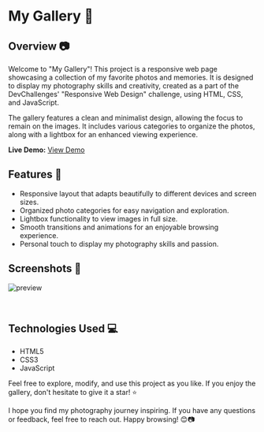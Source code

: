 # My Gallery  🚀


## Overview 📷

Welcome to "My Gallery"! This project is a responsive web page showcasing a collection of my favorite photos and memories. It is designed to display my photography skills and creativity, created as a part of the DevChallenges' "Responsive Web Design" challenge, using HTML, CSS, and JavaScript.

The gallery features a clean and minimalist design, allowing the focus to remain on the images. It includes various categories to organize the photos, along with a lightbox for an enhanced viewing experience.

**Live Demo:** [View Demo](https://mygallery-devchallenges-rahil1202.netlify.app)

## Features 🌟

- Responsive layout that adapts beautifully to different devices and screen sizes.
- Organized photo categories for easy navigation and exploration.
- Lightbox functionality to view images in full size.
- Smooth transitions and animations for an enjoyable browsing experience.
- Personal touch to display my photography skills and passion.

## Screenshots 📸

![preview](https://github.com/rahil1202/dev-challanges/assets/104057403/d6999f1a-90b0-47c8-8306-156d4a65b163)

<br>

## Technologies Used 💻

- HTML5
- CSS3
- JavaScript



Feel free to explore, modify, and use this project as you like. If you enjoy the gallery, don't hesitate to give it a star! ⭐️

I hope you find my photography journey inspiring. If you have any questions or feedback, feel free to reach out. Happy browsing! 😊📷
